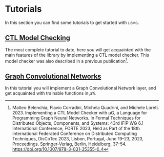 # Tutorials
In this section you can find some tutorials to get started with <span style="font-variant:small-caps;">libmg</span>. 

## [CTL Model Checking](./ctl-mc.md)
The most complete tutorial to date, here you will get acquainted with the main features of the library by implementing a CTL model checker. This model 
checker was also described in a previous publication[^1].

[^1]: Matteo Belenchia, Flavio Corradini, Michela Quadrini, and Michele Loreti. 2023. Implementing a CTL Model Checker with μG, a Language for Programming
Graph Neural Networks. In Formal Techniques for Distributed Objects, Components, and Systems: 43rd IFIP WG 6.1 International Conference, FORTE 2023,
Held as Part of the 18th International Federated Conference on Distributed Computing Techniques, DisCoTec 2023, Lisbon, Portugal, June 19–23, 2023,
Proceedings. Springer-Verlag, Berlin, Heidelberg, 37–54. <https://doi.org/10.1007/978-3-031-35355-0_4>


## [Graph Convolutional Networks](./gcn.md)
In this tutorial you will implement a Graph Convolutional Network layer, and get acquainted with trainable functions in $\mu\mathcal{G}$.